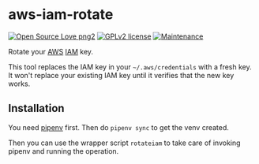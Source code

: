 # aws-iam-rotate

[![Open Source Love png2](https://badges.frapsoft.com/os/v2/open-source.png?v=103)](https://github.com/ellerbrock/open-source-badges/)
[![GPLv2 license](https://img.shields.io/badge/License-GPLv2-blue.svg)](https://github.com/chicks-net/aws-iam-rotate/blob/master/LICENSE)
[![Maintenance](https://img.shields.io/badge/Maintained%3F-yes-green.svg)](https://github.com/chicks-net/aws-iam-rotate/graphs/commit-activity)

Rotate your [AWS](https://aws.amazon.com/) [IAM](https://aws.amazon.com/iam/) key.

This tool replaces the IAM key in your `~/.aws/credentials` with a fresh key.
It won't replace your existing IAM key until it verifies that the new key works.

## Installation

You need [pipenv](https://docs.pipenv.org/) first.  Then do `pipenv sync` to get the venv created.

Then you can use the wrapper script `rotateiam` to take care of invoking pipenv and running the operation.
